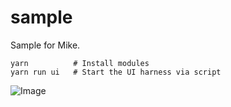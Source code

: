 # sample
Sample for Mike.


    yarn          # Install modules
    yarn run ui   # Start the UI harness via script


![Image](https://cloud.githubusercontent.com/assets/185555/24782042/d70fe5f6-1b97-11e7-9a05-28e4646e8121.png)